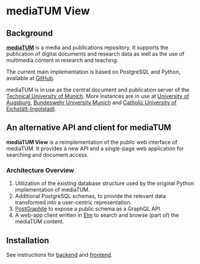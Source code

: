 
# mediaTUM View

## Background

[__mediaTUM__](https://mediatum.github.io/en.index.html) is a media and publications repository. It supports the publication of digital documents and research data as well as the use of multimedia content in research and teaching.

The current main implementation is based on PostgreSQL and Python, available at [GitHub](https://github.com/mediatum/mediatum).

mediaTUM is in use as the central document and publication server of the [Technical University of Munich](https://mediatum.ub.tum.de/). More instances are in use at [University of Augsburg](https://media.bibliothek.uni-augsburg.de/), [Bundeswehr University Munich](https://athene-forschung.unibw.de/) and [Catholic University of Eichstätt-Ingolstadt](https://media.ku.de/).

## An alternative API and client for mediaTUM

__mediaTUM View__ is a reimplementation of the public web interface of mediaTUM. It provides a new API and a single-page web application for searching and document access.

### Architecture Overview

1. Utilization of the existing database structure used by the original Python implementation of mediaTUM.
2. Additional PostgreSQL schemas, to provide the relevant data transformed into a user-centric representation.
3. [PostGraphile](https://www.graphile.org/postgraphile/) to expose a public schema as a GraphQL API.
4. A web-app client written in [Elm](https://elm-lang.org/) to search and browse (part of) the mediaTUM content.

## Installation

See instructions for [backend](backend/README.md) and [frontend](frontend/README.md).
